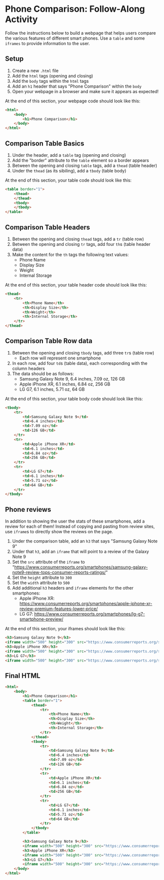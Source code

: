 # Phone Comparison: Follow-Along Activity
Follow the instructions below to build a webpage that helps users compare the various features of different smart phones. Use a `table` and some `iframes` to provide information to the user.

## Setup
1. Create a new `.html` file
1. Add the `html` tags (opening and closing)
1. Add the `body` tags within the `html` tags
1. Add an `h1` header that says "Phone Comparison" within the `body`
1. Open your webpage in a browser and make sure it appears as expected!

At the end of this section, your webpage code should look like this:
```html
<html>
    <body>
        <h1>Phone Comparison</h1>
    </body>
</html>
```

## Comparison Table Basics
1. Under the header, add a `table` tag (opening and closing)
1. Add the "border" attribute to the `table` element so a border appears
1. Between the opening and closing `table` tags, add a `thead` (table header)
1. Under the `thead` (as its sibiling), add a `tbody` (table body)

At the end of this section, your table code should look like this:
```html
<table border="1">
    <thead>
    </thead>
    <tbody>
    </tbody>
</table>
```

## Comparison Table Headers
1. Between the opening and closing `thead` tags, add a `tr` (table row)
1. Between the opening and closing `tr` tags, add four `th`s (table header data)
1. Make the content for the `th` tags the following text values:
    - Phone Name
    - Display Size
    - Weight
    - Internal Storage

At the end of this section, your table header code should look like this:
```html
<thead>
    <tr>
        <th>Phone Name</th>
        <th>Display Size</th>
        <th>Weight</th>
        <th>Internal Storage</th>
    </tr>
</thead>
```

## Comparison Table Row data
1. Between the opening and closing `tbody` tags, add three `tr`s (table row)
    - Each row will represent one smartphone
1. In each row, add four `td`s (table data), each corresponding with the column headers
1. The data should be as follows:
    - Samsung Galaxy Note 9, 6.4 inches, 7.09 oz, 126 GB
    - Apple iPhone XR, 6.1 inches, 6.84 oz, 256 GB
    - LG G7, 6.1 inches, 5.71 oz, 64 GB

At the end of this section, your table body code should look like this:
```html
<tbody>
    <tr>
        <td>Samsung Galaxy Note 9</td>
        <td>6.4 inches</td>
        <td>7.09 oz</td>
        <td>126 GB</td>
    </tr>
    <tr>
        <td>Apple iPhone XR</td>
        <td>6.1 inches</td>
        <td>6.84 oz</td>
        <td>256 GB</td>
    </tr>
    <tr>
        <td>LG G7</td>
        <td>6.1 inches</td>
        <td>5.71 oz</td>
        <td>64 GB</td>
    </tr>
</tbody>
```

## Phone reviews
In addition to showing the user the stats of these smartphones, add a review for each of them! Instead of copying and pasting from review sites, use `iframe`s to directly show the reviews on the page.

1. Under the comparison table, add an `h3` that says "Samsung Galaxy Note 9"
1. Under that `h3`, add an `iframe` that will point to a review of the Galaxy Note 9
1. Set the `src` attribute of the `iframe` to "https://www.consumerreports.org/smartphones/samsung-galaxy-note9-review-tops-consumer-reports-ratings/"
1. Set the `height` attribute to `300`
1. Set the `width` attribute to `500`
1. Add additional `h3` headers and `iframe` elements for the other smartphones:
    - Apple iPhone XR: https://www.consumerreports.org/smartphones/apple-iphone-xr-review-premium-features-lower-price/
    - LG G7: https://www.consumerreports.org/smartphones/lg-g7-smartphone-preview/

At the end of this section, your iframes should look like this:
```html
<h3>Samsung Galaxy Note 9</h3>
<iframe width="500" height="300" src="https://www.consumerreports.org/smartphones/samsung-galaxy-note9-review-tops-consumer-reports-ratings/"></iframe>
<h3>Apple iPhone XR</h3>
<iframe width="500" height="300" src="https://www.consumerreports.org/smartphones/apple-iphone-xr-review-premium-features-lower-price/"></iframe>
<h3>LG G7</h3>
<iframe width="500" height="300" src="https://www.consumerreports.org/smartphones/lg-g7-smartphone-preview/"></iframe>
```

## Final HTML
```html
<html>
    <body>
        <h1>Phone Comparison</h1>
        <table border="1">
            <thead>
                <tr>
                    <th>Phone Name</th>
                    <th>Display Size</th>
                    <th>Weight</th>
                    <th>Internal Storage</th>
                </tr>
            </thead>
            <tbody>
                <tr>
                    <td>Samsung Galaxy Note 9</td>
                    <td>6.4 inches</td>
                    <td>7.09 oz</td>
                    <td>126 GB</td>
                </tr>
                <tr>
                    <td>Apple iPhone XR</td>
                    <td>6.1 inches</td>
                    <td>6.84 oz</td>
                    <td>256 GB</td>
                </tr>
                <tr>
                    <td>LG G7</td>
                    <td>6.1 inches</td>
                    <td>5.71 oz</td>
                    <td>64 GB</td>
                </tr>
            </tbody>
        </table>

        <h3>Samsung Galaxy Note 9</h3>
        <iframe width="500" height="300" src="https://www.consumerreports.org/smartphones/samsung-galaxy-note9-review-tops-consumer-reports-ratings/"></iframe>
        <h3>Apple iPhone XR</h3>
        <iframe width="500" height="300" src="https://www.consumerreports.org/smartphones/apple-iphone-xr-review-premium-features-lower-price/"></iframe>
        <h3>LG G7</h3>
        <iframe width="500" height="300" src="https://www.consumerreports.org/smartphones/lg-g7-smartphone-preview/"></iframe>
    </body>
</html>
```